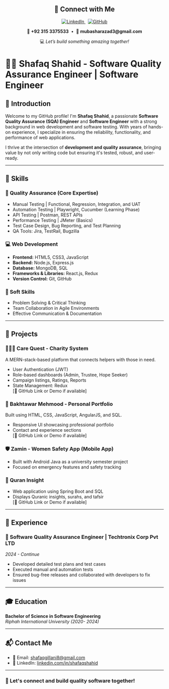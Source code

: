 <h2 align="center">🤝 Connect with Me</h2>

<p align="center">
  <a href="https://www.linkedin.com/in/mubashar-azad" target="_blank">
    <img src="https://img.shields.io/badge/-LinkedIn-%230077B5?style=for-the-badge&logo=linkedin&logoColor=white" alt="LinkedIn"/>
  </a>
  &nbsp;
  <a href="https://github.com/mubasharazad12" target="_blank">
    <img src="https://img.shields.io/badge/-GitHub-%23181717?style=for-the-badge&logo=github&logoColor=white" alt="GitHub"/>
  </a>
</p>

<p align="center">
  <a href="tel:+923153375533" style="text-decoration: none;">
    📱 <strong>+92 315 3375533</strong>
  </a>  
  &nbsp;•&nbsp;  
  <a href="mailto:mubasharazad3@gmail.com" style="text-decoration: none;">
    📧 <strong>mubasharazad3@gmail.com</strong>
  </a>
</p>

<p align="center">
  💻 <i>Let’s build something amazing together!</i>
</p>

# 👩‍💻 Shafaq Shahid - Software Quality Assurance Engineer | Software Engineer

## 👋 Introduction
Welcome to my GitHub profile! I'm **Shafaq Shahid**, a passionate **Software Quality Assurance (SQA) Engineer** and **Software Engineer** with a strong background in web development and software testing. With years of hands-on experience, I specialize in ensuring the reliability, functionality, and performance of web applications.

I thrive at the intersection of **development and quality assurance**, bringing value by not only writing code but ensuring it's tested, robust, and user-ready.

---

## 🧰 Skills

### 🧪 Quality Assurance (Core Expertise)
- Manual Testing | Functional, Regression, Integration, and UAT
- Automation Testing | Playwright, Cucumber (Learning Phase)
- API Testing | Postman, REST APIs
- Performance Testing | JMeter (Basics)
- Test Case Design, Bug Reporting, and Test Planning
- QA Tools: Jira, TestRail, Bugzilla

### 💻 Web Development
- **Frontend:** HTML5, CSS3, JavaScript
- **Backend:** Node.js, Express.js
- **Database:** MongoDB, SQL
- **Frameworks & Libraries:** React.js, Redux
- **Version Control:** Git, GitHub

### 🧠 Soft Skills
- Problem Solving & Critical Thinking
- Team Collaboration in Agile Environments
- Effective Communication & Documentation

---

## 🚀 Projects

### 🧑‍🤝‍🧑 Care Quest - Charity System
A MERN-stack-based platform that connects helpers with those in need.
- User Authentication (JWT)
- Role-based dashboards (Admin, Trustee, Hope Seeker)
- Campaign listings, Ratings, Reports
- State Management: Redux  
[🔗 GitHub Link or Demo if available]

### 💼 Bakhtawar Mehmood - Personal Portfolio
Built using HTML, CSS, JavaScript, AngularJS, and SQL.
- Responsive UI showcasing professional portfolio
- Contact and experience sections  
[🔗 GitHub Link or Demo if available]

### 🛡 Zamin - Women Safety App (Mobile App)
- Built with Android Java as a university semester project
- Focused on emergency features and safety tracking

### 📖 Quran Insight
- Web application using Spring Boot and SQL
- Displays Quranic insights, surahs, and tafsir  
[🔗 GitHub Link or Demo if available]

---

## 💼 Experience

### 🧪 Software Quality Assurance Engineer | Techtronix Corp Pvt LTD 
*2024 - Continue*  
- Developed detailed test plans and test cases
- Executed manual and automation tests
- Ensured bug-free releases and collaborated with developers to fix issues



---

## 🎓 Education
**Bachelor of Science in Software Engineering**  
*Riphah International University (2020- 2024)*

---

## 📬 Contact Me
- 📧 Email: shafaqgillani8@gmail.com
- 💼 LinkedIn: [linkedin.com/in/shafaqshahid](#)


---

### 🙌 Let's connect and build quality software together!
